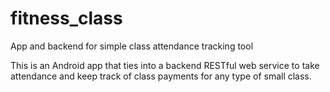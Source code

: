 # fitness_class
App and backend for simple class attendance tracking tool

This is an Android app that ties into a backend RESTful web service to take attendance and keep track 
of class payments for any type of small class.
